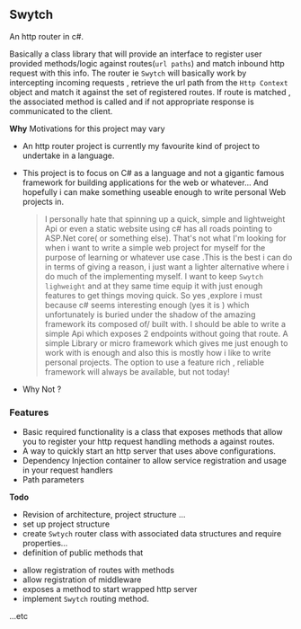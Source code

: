 ## Swytch

An http router in c#.

Basically a class library that will provide  an interface to register user provided methods/logic against routes(`url paths`)
and match inbound http request with this info.
The router ie `Swytch` will basically work by intercepting  incoming requests , retrieve the url path from the `Http Context` object and match it against the set of registered routes.
If route is matched , the associated method is called and if not appropriate response is communicated to the client.

**Why**
Motivations for this project may  vary
- An http router project is currently my favourite kind of project to undertake in a language.
- This project is to focus on C# as a language and not a gigantic famous framework for building applications for the web or whatever... And hopefully i can make something useable enough to write personal Web projects in.

    > I personally hate that spinning up a quick, simple and lightweight Api or even a static website using c# has all roads pointing to ASP.Net core( or  something else).
    > That's not what I'm looking for when i want to write a simple web project for myself for the purpose of learning or whatever use case .This is the best i can do in terms of giving a reason, i just want a lighter alternative where 
    i do much of the implementing myself. I want to keep `Swytch lighweight` and at they same time equip it with just enough features to get things moving quick.
    > So yes ,explore i must because c#  seems interesting enough (yes it is ) which unfortunately is buried under the shadow of the amazing framework its composed of/ built with.
    > I should be able to write a  simple Api which exposes 2 endpoints without going that route. A simple Library or micro framework which gives me just enough to work with is enough
    > and  also this is mostly how i like to write personal projects. The option to use a feature rich , reliable framework will always be available, but not today!

- Why Not ?


### Features
- Basic required functionality is a class that exposes methods that allow you to register your http request handling methods a
against routes.
- A way to quickly start an http server that uses above configurations.
- Dependency Injection container to allow service registration and usage  in your request handlers
- Path parameters



**Todo**

* Revision of architecture, project structure ...
* set up project structure
* create `Swtych` router class with associated data structures and  require properties...
* definition of  public methods that
- allow registration of routes with methods
- allow registration of middleware
- exposes a method to start wrapped http server 
- implement `Swytch` routing method. 

...etc









